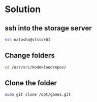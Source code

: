 # Solution

## ssh into the storage server

```bash
ssh natasha@ststor01
```

## Change folders

```bash
cd /usr/src/kodekloudrepos/
```

## Clone the folder

```bash
sudo git clone /opt/games.git
```
